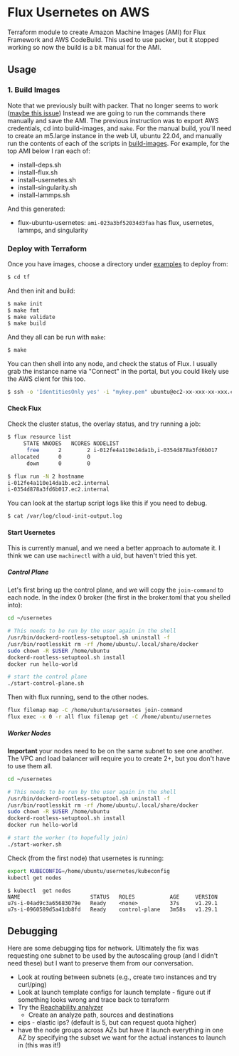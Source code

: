 # Flux Usernetes on AWS

Terraform module to create Amazon Machine Images (AMI) for Flux Framework and AWS CodeBuild.
This used to use packer, but it stopped working so now the build is a bit manual for the AMI.

## Usage

### 1. Build Images

Note that we previously built with packer. That no longer seems to work ([maybe this issue](https://github.com/hashicorp/packer/issues/8180))
Instead we are going to run the commands there manually and save the AMI. The previous instruction was to export AWS credentials, cd into build-images,
and `make`. For the manual build, you'll need to create an m5.large instance in the web UI, ubuntu 22.04, and manually run the contents of each
of the scripts in [build-images](build-images). For example, for the top AMI below I ran each of:

- install-deps.sh
- install-flux.sh
- install-usernetes.sh
- install-singularity.sh
- install-lammps.sh

And this generated:

- flux-ubuntu-usernetes: `ami-023a3bf52034d3faa` has flux, usernetes, lammps, and singularity

### Deploy with Terraform

Once you have images, choose a directory under [examples](examples) to deploy from:

```bash
$ cd tf
```

And then init and build:

```bash
$ make init
$ make fmt
$ make validate
$ make build
```

And they all can be run with `make`:

```bash
$ make
```

You can then shell into any node, and check the status of Flux. I usually grab the instance
name via "Connect" in the portal, but you could likely use the AWS client for this too.

```bash
$ ssh -o 'IdentitiesOnly yes' -i "mykey.pem" ubuntu@ec2-xx-xxx-xx-xxx.compute-1.amazonaws.com
```

#### Check Flux

Check the cluster status, the overlay status, and try running a job:

```bash
$ flux resource list
     STATE NNODES   NCORES NODELIST
      free      2        2 i-012fe4a110e14da1b,i-0354d878a3fd6b017
 allocated      0        0 
      down      0        0 
```
```bash
$ flux run -N 2 hostname
i-012fe4a110e14da1b.ec2.internal
i-0354d878a3fd6b017.ec2.internal
```

You can look at the startup script logs like this if you need to debug.

```bash
$ cat /var/log/cloud-init-output.log
```

#### Start Usernetes

This is currently manual, and we need a better approach to automate it. I think we can use `machinectl` with a uid,
but haven't tried this yet.

##### Control Plane

Let's first bring up the control plane, and we will copy the `join-command` to each node.
In the index 0 broker (the first in the broker.toml that you shelled into):

```bash
cd ~/usernetes

# This needs to be run by the user again in the shell
/usr/bin/dockerd-rootless-setuptool.sh uninstall -f 
/usr/bin/rootlesskit rm -rf /home/ubuntu/.local/share/docker
sudo chown -R $USER /home/ubuntu
dockerd-rootless-setuptool.sh install
docker run hello-world

# start the control plane
./start-control-plane.sh
```

Then with flux running, send to the other nodes.

```bash
flux filemap map -C /home/ubuntu/usernetes join-command
flux exec -x 0 -r all flux filemap get -C /home/ubuntu/usernetes
```

##### Worker Nodes

**Important** your nodes need to be on the same subnet to see one another. The VPC and load balancer will require you
to create 2+, but you don't have to use them all.

```bash
cd ~/usernetes

# This needs to be run by the user again in the shell
/usr/bin/dockerd-rootless-setuptool.sh uninstall -f 
/usr/bin/rootlesskit rm -rf /home/ubuntu/.local/share/docker
sudo chown -R $USER /home/ubuntu
dockerd-rootless-setuptool.sh install
docker run hello-world

# start the worker (to hopefully join)
./start-worker.sh
```

Check (from the first node) that usernetes is running:

```bash
export KUBECONFIG=/home/ubuntu/usernetes/kubeconfig 
kubectl get nodes
```
```console
$ kubectl  get nodes
NAME                      STATUS   ROLES           AGE     VERSION
u7s-i-04ad9c3a65683079e   Ready    <none>          37s     v1.29.1
u7s-i-0960589d5a41db8fd   Ready    control-plane   3m58s   v1.29.1
```

## Debugging

Here are some debugging tips for network. Ultimately the fix was requesting one subnet
to be used by the autoscaling group (and I didn't need these) but I want to preserve
them from our conversation.

- Look at routing between subnets (e.g., create two instances and try curl/ping)
- Look at launch template configs for launch template - figure out if something looks wrong and trace back to terraform
- Try the [Reachability analyzer](https://console.aws.amazon.com/networkinsights/home#ReachabilityAnalyzer)
  - Create an analyze path, sources and destinations 
- eips - elastic ips? (default is 5, but can request quota higher)
- have the node groups across AZs but have it launch everything in one AZ by specifying the subset we want for the actual instances to launch in (this was it!)